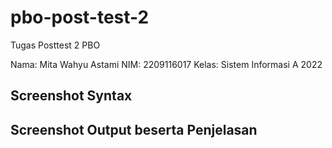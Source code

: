 # pbo-post-test-2
Tugas Posttest 2 PBO

Nama: Mita Wahyu Astami
NIM: 2209116017
Kelas: Sistem Informasi A 2022

## Screenshot Syntax

## Screenshot Output beserta Penjelasan
